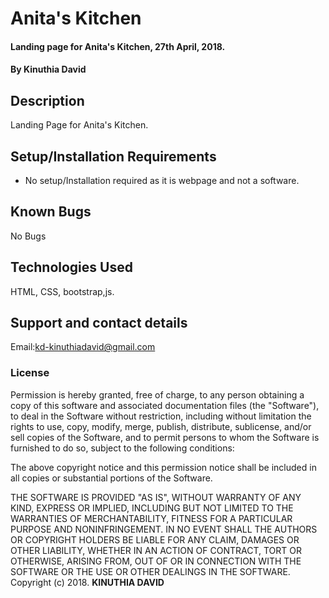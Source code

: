 # Anita's Kitchen
#### Landing page for Anita's Kitchen, 27th April, 2018.
#### By **Kinuthia David**
## Description
Landing Page for Anita's Kitchen.
## Setup/Installation Requirements
* No setup/Installation required as it is webpage and not a software.
## Known Bugs
No Bugs
## Technologies Used
HTML, CSS, bootstrap,js.
## Support and contact details
Email:kd-kinuthiadavid@gmail.com
### License
Permission is hereby granted, free of charge, to any person obtaining a copy
of this software and associated documentation files (the "Software"), to deal
in the Software without restriction, including without limitation the rights
to use, copy, modify, merge, publish, distribute, sublicense, and/or sell
copies of the Software, and to permit persons to whom the Software is
furnished to do so, subject to the following conditions:

The above copyright notice and this permission notice shall be included in all
copies or substantial portions of the Software.

THE SOFTWARE IS PROVIDED "AS IS", WITHOUT WARRANTY OF ANY KIND, EXPRESS OR
IMPLIED, INCLUDING BUT NOT LIMITED TO THE WARRANTIES OF MERCHANTABILITY,
FITNESS FOR A PARTICULAR PURPOSE AND NONINFRINGEMENT. IN NO EVENT SHALL THE
AUTHORS OR COPYRIGHT HOLDERS BE LIABLE FOR ANY CLAIM, DAMAGES OR OTHER
LIABILITY, WHETHER IN AN ACTION OF CONTRACT, TORT OR OTHERWISE, ARISING FROM,
OUT OF OR IN CONNECTION WITH THE SOFTWARE OR THE USE OR OTHER DEALINGS IN THE
SOFTWARE.
Copyright (c) 2018. **KINUTHIA DAVID**

